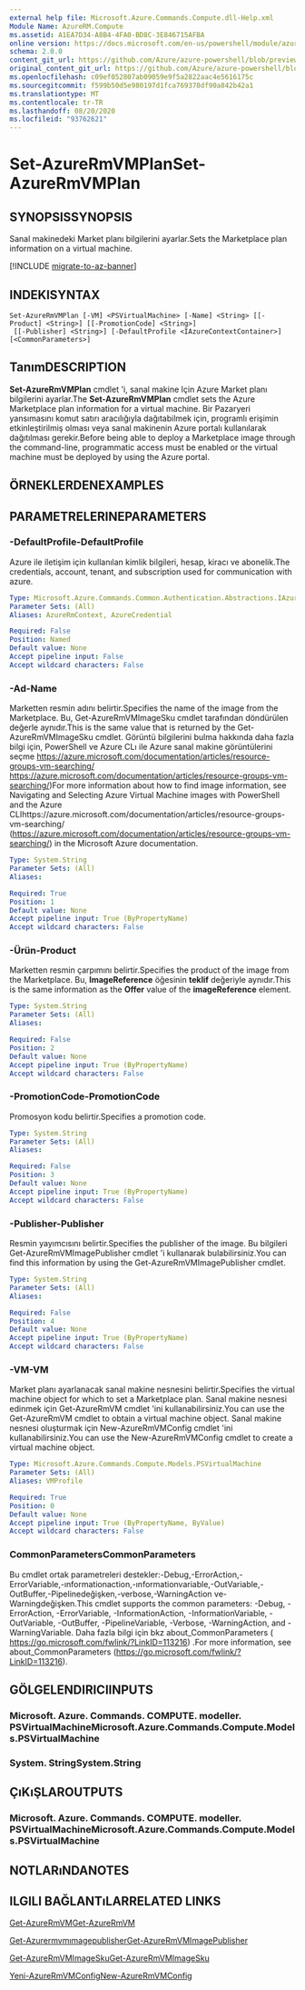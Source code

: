 ```yaml
---
external help file: Microsoft.Azure.Commands.Compute.dll-Help.xml
Module Name: AzureRM.Compute
ms.assetid: A1EA7D34-A8B4-4FA0-BD8C-3E846715AFBA
online version: https://docs.microsoft.com/en-us/powershell/module/azurerm.compute/set-azurermvmplan
schema: 2.0.0
content_git_url: https://github.com/Azure/azure-powershell/blob/preview/src/ResourceManager/Compute/Commands.Compute/help/Set-AzureRmVMPlan.md
original_content_git_url: https://github.com/Azure/azure-powershell/blob/preview/src/ResourceManager/Compute/Commands.Compute/help/Set-AzureRmVMPlan.md
ms.openlocfilehash: c09ef052807ab09059e9f5a2822aac4e5616175c
ms.sourcegitcommit: f599b50d5e980197d1fca769378df90a842b42a1
ms.translationtype: MT
ms.contentlocale: tr-TR
ms.lasthandoff: 08/20/2020
ms.locfileid: "93762621"
---
```

# <span data-ttu-id="6ead4-101">Set-AzureRmVMPlan</span><span class="sxs-lookup"><span data-stu-id="6ead4-101">Set-AzureRmVMPlan</span></span>

## <span data-ttu-id="6ead4-102">SYNOPSIS</span><span class="sxs-lookup"><span data-stu-id="6ead4-102">SYNOPSIS</span></span>
<span data-ttu-id="6ead4-103">Sanal makinedeki Market planı bilgilerini ayarlar.</span><span class="sxs-lookup"><span data-stu-id="6ead4-103">Sets the Marketplace plan information on a virtual machine.</span></span>

[!INCLUDE [migrate-to-az-banner](../../includes/migrate-to-az-banner.md)]

## <span data-ttu-id="6ead4-104">INDEKI</span><span class="sxs-lookup"><span data-stu-id="6ead4-104">SYNTAX</span></span>

```
Set-AzureRmVMPlan [-VM] <PSVirtualMachine> [-Name] <String> [[-Product] <String>] [[-PromotionCode] <String>]
 [[-Publisher] <String>] [-DefaultProfile <IAzureContextContainer>] [<CommonParameters>]
```

## <span data-ttu-id="6ead4-105">Tanım</span><span class="sxs-lookup"><span data-stu-id="6ead4-105">DESCRIPTION</span></span>
<span data-ttu-id="6ead4-106">**Set-AzureRmVMPlan** cmdlet 'i, sanal makine Için Azure Market planı bilgilerini ayarlar.</span><span class="sxs-lookup"><span data-stu-id="6ead4-106">The **Set-AzureRmVMPlan** cmdlet sets the Azure Marketplace plan information for a virtual machine.</span></span>
<span data-ttu-id="6ead4-107">Bir Pazaryeri yansımasını komut satırı aracılığıyla dağıtabilmek için, programlı erişimin etkinleştirilmiş olması veya sanal makinenin Azure portalı kullanılarak dağıtılması gerekir.</span><span class="sxs-lookup"><span data-stu-id="6ead4-107">Before being able to deploy a Marketplace image through the command-line, programmatic access must be enabled or the virtual machine must be deployed by using the Azure portal.</span></span>

## <span data-ttu-id="6ead4-108">ÖRNEKLERDEN</span><span class="sxs-lookup"><span data-stu-id="6ead4-108">EXAMPLES</span></span>

## <span data-ttu-id="6ead4-109">PARAMETRELERINE</span><span class="sxs-lookup"><span data-stu-id="6ead4-109">PARAMETERS</span></span>

### <span data-ttu-id="6ead4-110">-DefaultProfile</span><span class="sxs-lookup"><span data-stu-id="6ead4-110">-DefaultProfile</span></span>
<span data-ttu-id="6ead4-111">Azure ile iletişim için kullanılan kimlik bilgileri, hesap, kiracı ve abonelik.</span><span class="sxs-lookup"><span data-stu-id="6ead4-111">The credentials, account, tenant, and subscription used for communication with azure.</span></span>

```yaml
Type: Microsoft.Azure.Commands.Common.Authentication.Abstractions.IAzureContextContainer
Parameter Sets: (All)
Aliases: AzureRmContext, AzureCredential

Required: False
Position: Named
Default value: None
Accept pipeline input: False
Accept wildcard characters: False
```

### <span data-ttu-id="6ead4-112">-Ad</span><span class="sxs-lookup"><span data-stu-id="6ead4-112">-Name</span></span>
<span data-ttu-id="6ead4-113">Marketten resmin adını belirtir.</span><span class="sxs-lookup"><span data-stu-id="6ead4-113">Specifies the name of the image from the Marketplace.</span></span>
<span data-ttu-id="6ead4-114">Bu, Get-AzureRmVMImageSku cmdlet tarafından döndürülen değerle aynıdır.</span><span class="sxs-lookup"><span data-stu-id="6ead4-114">This is the same value that is returned by the Get-AzureRmVMImageSku cmdlet.</span></span>
<span data-ttu-id="6ead4-115">Görüntü bilgilerini bulma hakkında daha fazla bilgi için, PowerShell ve Azure CLı ile Azure sanal makine görüntülerini seçme https://azure.microsoft.com/documentation/articles/resource-groups-vm-searching/ https://azure.microsoft.com/documentation/articles/resource-groups-vm-searching/)</span><span class="sxs-lookup"><span data-stu-id="6ead4-115">For more information about how to find image information, see Navigating and Selecting Azure Virtual Machine images with PowerShell and the Azure CLIhttps://azure.microsoft.com/documentation/articles/resource-groups-vm-searching/ (https://azure.microsoft.com/documentation/articles/resource-groups-vm-searching/) in the Microsoft Azure documentation.</span></span>

```yaml
Type: System.String
Parameter Sets: (All)
Aliases:

Required: True
Position: 1
Default value: None
Accept pipeline input: True (ByPropertyName)
Accept wildcard characters: False
```

### <span data-ttu-id="6ead4-116">-Ürün</span><span class="sxs-lookup"><span data-stu-id="6ead4-116">-Product</span></span>
<span data-ttu-id="6ead4-117">Marketten resmin çarpımını belirtir.</span><span class="sxs-lookup"><span data-stu-id="6ead4-117">Specifies the product of the image from the Marketplace.</span></span>
<span data-ttu-id="6ead4-118">Bu, **ImageReference** öğesinin **teklif** değeriyle aynıdır.</span><span class="sxs-lookup"><span data-stu-id="6ead4-118">This is the same information as the **Offer** value of the **imageReference** element.</span></span>

```yaml
Type: System.String
Parameter Sets: (All)
Aliases:

Required: False
Position: 2
Default value: None
Accept pipeline input: True (ByPropertyName)
Accept wildcard characters: False
```

### <span data-ttu-id="6ead4-119">-PromotionCode</span><span class="sxs-lookup"><span data-stu-id="6ead4-119">-PromotionCode</span></span>
<span data-ttu-id="6ead4-120">Promosyon kodu belirtir.</span><span class="sxs-lookup"><span data-stu-id="6ead4-120">Specifies a promotion code.</span></span>

```yaml
Type: System.String
Parameter Sets: (All)
Aliases:

Required: False
Position: 3
Default value: None
Accept pipeline input: True (ByPropertyName)
Accept wildcard characters: False
```

### <span data-ttu-id="6ead4-121">-Publisher</span><span class="sxs-lookup"><span data-stu-id="6ead4-121">-Publisher</span></span>
<span data-ttu-id="6ead4-122">Resmin yayımcısını belirtir.</span><span class="sxs-lookup"><span data-stu-id="6ead4-122">Specifies the publisher of the image.</span></span>
<span data-ttu-id="6ead4-123">Bu bilgileri Get-AzureRmVMImagePublisher cmdlet 'i kullanarak bulabilirsiniz.</span><span class="sxs-lookup"><span data-stu-id="6ead4-123">You can find this information by using the Get-AzureRmVMImagePublisher cmdlet.</span></span>

```yaml
Type: System.String
Parameter Sets: (All)
Aliases:

Required: False
Position: 4
Default value: None
Accept pipeline input: True (ByPropertyName)
Accept wildcard characters: False
```

### <span data-ttu-id="6ead4-124">-VM</span><span class="sxs-lookup"><span data-stu-id="6ead4-124">-VM</span></span>
<span data-ttu-id="6ead4-125">Market planı ayarlanacak sanal makine nesnesini belirtir.</span><span class="sxs-lookup"><span data-stu-id="6ead4-125">Specifies the virtual machine object for which to set a Marketplace plan.</span></span>
<span data-ttu-id="6ead4-126">Sanal makine nesnesi edinmek için Get-AzureRmVM cmdlet 'ini kullanabilirsiniz.</span><span class="sxs-lookup"><span data-stu-id="6ead4-126">You can use the Get-AzureRmVM cmdlet to obtain a virtual machine object.</span></span>
<span data-ttu-id="6ead4-127">Sanal makine nesnesi oluşturmak için New-AzureRmVMConfig cmdlet 'ini kullanabilirsiniz.</span><span class="sxs-lookup"><span data-stu-id="6ead4-127">You can use the New-AzureRmVMConfig cmdlet to create a virtual machine object.</span></span>

```yaml
Type: Microsoft.Azure.Commands.Compute.Models.PSVirtualMachine
Parameter Sets: (All)
Aliases: VMProfile

Required: True
Position: 0
Default value: None
Accept pipeline input: True (ByPropertyName, ByValue)
Accept wildcard characters: False
```

### <span data-ttu-id="6ead4-128">CommonParameters</span><span class="sxs-lookup"><span data-stu-id="6ead4-128">CommonParameters</span></span>
<span data-ttu-id="6ead4-129">Bu cmdlet ortak parametreleri destekler:-Debug,-ErrorAction,-ErrorVariable,-ınformationaction,-ınformationvariable,-OutVariable,-OutBuffer,-Pipelinedeğişken,-verbose,-WarningAction ve-Warningdeğişken.</span><span class="sxs-lookup"><span data-stu-id="6ead4-129">This cmdlet supports the common parameters: -Debug, -ErrorAction, -ErrorVariable, -InformationAction, -InformationVariable, -OutVariable, -OutBuffer, -PipelineVariable, -Verbose, -WarningAction, and -WarningVariable.</span></span> <span data-ttu-id="6ead4-130">Daha fazla bilgi için bkz about_CommonParameters ( https://go.microsoft.com/fwlink/?LinkID=113216) .</span><span class="sxs-lookup"><span data-stu-id="6ead4-130">For more information, see about_CommonParameters (https://go.microsoft.com/fwlink/?LinkID=113216).</span></span>

## <span data-ttu-id="6ead4-131">GÖLGELENDIRICI</span><span class="sxs-lookup"><span data-stu-id="6ead4-131">INPUTS</span></span>

### <span data-ttu-id="6ead4-132">Microsoft. Azure. Commands. COMPUTE. modeller. PSVirtualMachine</span><span class="sxs-lookup"><span data-stu-id="6ead4-132">Microsoft.Azure.Commands.Compute.Models.PSVirtualMachine</span></span>

### <span data-ttu-id="6ead4-133">System. String</span><span class="sxs-lookup"><span data-stu-id="6ead4-133">System.String</span></span>

## <span data-ttu-id="6ead4-134">ÇıKıŞLAR</span><span class="sxs-lookup"><span data-stu-id="6ead4-134">OUTPUTS</span></span>

### <span data-ttu-id="6ead4-135">Microsoft. Azure. Commands. COMPUTE. modeller. PSVirtualMachine</span><span class="sxs-lookup"><span data-stu-id="6ead4-135">Microsoft.Azure.Commands.Compute.Models.PSVirtualMachine</span></span>

## <span data-ttu-id="6ead4-136">NOTLARıNDA</span><span class="sxs-lookup"><span data-stu-id="6ead4-136">NOTES</span></span>

## <span data-ttu-id="6ead4-137">ILGILI BAĞLANTıLAR</span><span class="sxs-lookup"><span data-stu-id="6ead4-137">RELATED LINKS</span></span>

[<span data-ttu-id="6ead4-138">Get-AzureRmVM</span><span class="sxs-lookup"><span data-stu-id="6ead4-138">Get-AzureRmVM</span></span>](./Get-AzureRmVM.md)

[<span data-ttu-id="6ead4-139">Get-Azurermvmımagepublisher</span><span class="sxs-lookup"><span data-stu-id="6ead4-139">Get-AzureRmVMImagePublisher</span></span>](./Get-AzureRmVMImagePublisher.md)

[<span data-ttu-id="6ead4-140">Get-AzureRmVMImageSku</span><span class="sxs-lookup"><span data-stu-id="6ead4-140">Get-AzureRmVMImageSku</span></span>](./Get-AzureRmVMImageSku.md)

[<span data-ttu-id="6ead4-141">Yeni-AzureRmVMConfig</span><span class="sxs-lookup"><span data-stu-id="6ead4-141">New-AzureRmVMConfig</span></span>](./New-AzureRmVMConfig.md)
